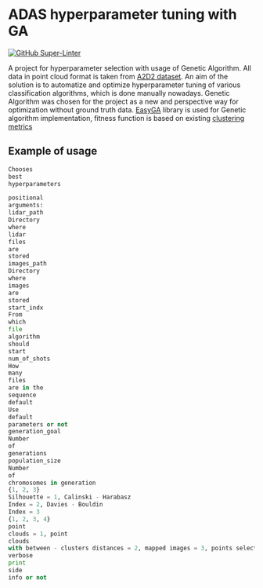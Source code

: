 # ADAS hyperparameter tuning with GA

[![GitHub Super-Linter](https://github.com/tnmtvv/adas_spbu/workflows/Lint%20Code%20Base/badge.svg)](https://github.com/marketplace/actions/super-linter)

A project for hyperparameter selection with usage of Genetic Algorithm.
All data in point cloud format is taken from [A2D2 dataset](https://www.a2d2.audi/a2d2/en.html).
An aim of the solution is to automatize and optimize hyperparameter tuning of various classification algorithms, which
is done manually nowadays.
Genetic Algorithm was chosen for the project as a new and perspective way for optimization without ground truth data.
[EasyGA](https://github.com/danielwilczak101/EasyGA) library is used for Genetic algorithm implementation,
fitness function is based on existing [clustering metrics](https://scikit-learn.org/stable/modules/clustering.html)

## Example of usage

```python
Chooses
best
hyperparameters

positional
arguments:
lidar_path
Directory
where
lidar
files
are
stored
images_path
Directory
where
images
are
stored
start_indx
From
which
file
algorithm
should
start
num_of_shots
How
many
files
are in the
sequence
default
Use
default
parameters or not
generation_goal
Number
of
generations
population_size
Number
of
chromosomes in generation
{1, 2, 3}
Silhouette = 1, Calinski - Harabasz
Index = 2, Davies - Bouldin
Index = 3
{1, 2, 3, 4}
point
clouds = 1, point
clouds
with between - clusters distances = 2, mapped images = 3, points selection mode = 4
verbose
print
side
info or not
```


